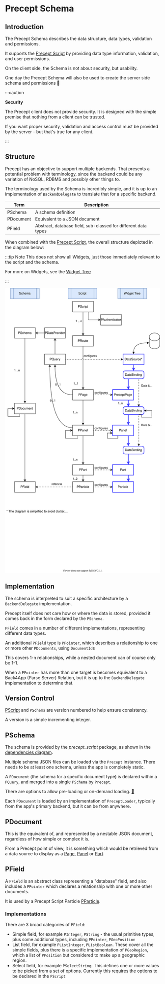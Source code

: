 # Precept Schema

## Introduction

The Precept Schema describes the data structure, data types, validation and permissions.  

It supports the [Precept Script](precept-script.md) by providing data type information, validation, and user permissions.

On the client side, the Schema is not about security, but usability.

One day the Precept Schema will also be used to create the server side schema and permissions :crossed_fingers:

:::caution

**Security**

The Precept client does not provide security.  It is designed with the simple premise that nothing from a client can be trusted.

If you want proper security, validation and access control must be provided by the server - but that's true for any client.

:::

## Structure

Precept has an objective to support multiple backends.  That presents a potential problem with terminology, since the backend could be any variation of NoSQL, RDBMS and possibly other things to.

The terminology used by the Schema is incredibly simple, and it is up to an implementation of `BackendDelegate` to translate that for a specific backend.


| Term      | Description                                                    |
|-----------|----------------------------------------------------------------|
| PSchema   | A schema definition                                            |
| PDocument | Equivalent to a JSON document                                  |
| PField    | Abstract, database field, sub-classed for different data types |                                                                                                  | Field     | Field |


When combined with the [Precept Script](./precept-script.md), the overall structure depicted in the diagram below:

:::tip Note
This does not show all Widgets, just those immediately relevant to the script and the schema.

For more on Widgets, see the [Widget Tree](./widget-tree.md)

::: 


![overview diagram](../images/precept-overview.svg)

## Implementation

The schema is interpreted to suit a specific architecture by a `BackendDelegate` implementation.

Precept itself does not care how or where the data is stored, provided it comes back in the form declared by the `PSchema`.

`PField` comes in a number of different implementations, representing different data types.

An additional `PField` type is `PPointer`, which describes a relationship to one or more other `PDcouments`, using `DocumentId`s
 
This covers 1-n relationships, while a nested document can of course only be 1-1.

When a `PPointer` has more than one target is becomes equivalent to a Back4App (Parse Server) Relation, but it is up to the `BackendDelegate` implementation to determine that.


## Version Control

[PScript](./precept-script.md) and `PSchema` are version numbered to help ensure consistency.

A version is a simple incrementing integer.

## PSchema

The schema is provided by the *precept_script* package, as shown in the [dependencies diagram](./installation.md#dependencies).

Multiple schema JSON files can be loaded via the `Precept` instance. There needs to be at least one schema, unless the app is completely static.

A `PDocument` (the schema for a specific document type) is declared within a `PQuery`, and merged into a single `PSchema` by `Precept`.

There are options to allow pre-loading or on-demand loading. [:thinking:](https://gitlab.com/precept1/precept-client/-/issues/25)

Each `PDocument` is loaded by an implementation of `PreceptLoader`, typically from the app's primary backend, but it can be from anywhere.


## PDocument

This is the equivalent of, and represented by a nestable JSON document, regardless of how simple or complex it is.  

From a Precept point of view, it is something which would be retrieved from a data source to display as a [Page](./precept-script.md#page), [Panel](./precept-script.md#panel) or [Part](./precept-script.md#part).


## PField

A `PField` is an abstract class representing a "database" field, and also includes a `PPointer` which declares a relationship with one or more other documents.
 
It is used by a Precept Script Particle [PParticle](./precept-script.md#particle).


### Implementations

There are 3 broad categories of `PField`:

- Simple field, for example `PInteger`, `PString` - the usual primitive types, plus some additional types, including `PPointer`, `PGeoPosition`
- List field, for example `PListInteger`, `PListBoolean`.  These cover all the simple fields, plus there is a specific implementation of `PGeoRegion`, which a list of `PPosition` but considered to make up a geographic region.
- Select field, for example `PSelectString`.  This defines one or more values to be picked from a set of options.  Currently this requires the options to be declared in the `PScript`


